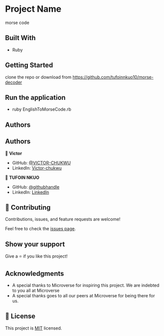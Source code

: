 # Project Name
morse code

## Built With

- Ruby

## Getting Started


clone the repo or download from https://github.com/tufoinnkuo10/morse-decoder
## Run the application
- ruby EnglishToMorseCode.rb

## Authors

## Authors
👤 **Victor**

- GitHub: [@VICTOR-CHUKWU](https://github.com/VICTOR-CHUKWU)
- LinkedIn: [Victor-chukwu](https://www.linkedin.com/in/victor-chukwu-95a020143)

👤 **TUFOIN NKUO**

- GitHub: [@githubhandle](https://github.com/tufoinnkuo10)
- LinkedIn: [LinkedIn](https://www.linkedin.com/in/tufoin-nkuo/)


## 🤝 Contributing

Contributions, issues, and feature requests are welcome!

Feel free to check the [issues page](../../issues).

## Show your support

Give a ⭐️ if you like this project!

## Acknowledgments

- A special thanks to Microverse for inspiring this project. We are indebted to you all at Microverse
- A special thanks goes to all our peers at Microverse for being there for us.

## 📝 License

This project is [MIT](./MIT.md) licensed.